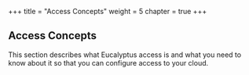 +++
title = "Access Concepts"
weight = 5
chapter = true
+++


## Access Concepts
This section describes what Eucalyptus access is and what you need to know about it so that you can configure access to your cloud.